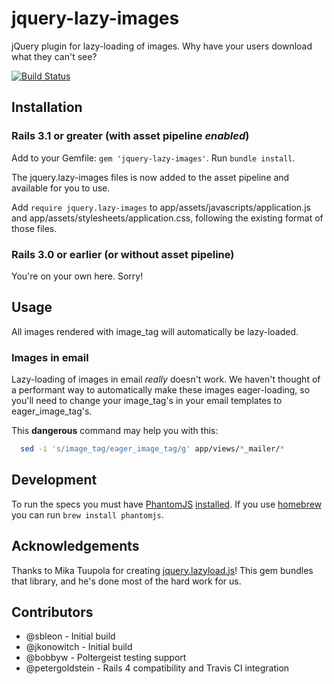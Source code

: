 # jquery-lazy-images

jQuery plugin for lazy-loading of images. Why have your users download what they can't see?

[![Build Status](https://travis-ci.org/singlebrook/jquery-lazy-images.png)](https://travis-ci.org/singlebrook/jquery-lazy-images)

## Installation

### Rails 3.1 or greater (with asset pipeline *enabled*)

Add to your Gemfile: `gem 'jquery-lazy-images'`. Run `bundle install`.

The jquery.lazy-images files is now added to the asset pipeline and available for you to use.

Add `require jquery.lazy-images` to app/assets/javascripts/application.js and app/assets/stylesheets/application.css, following the existing format of those files.

### Rails 3.0 or earlier (or without asset pipeline)

You're on your own here. Sorry!

## Usage

All images rendered with image_tag will automatically be lazy-loaded.

### Images in email

Lazy-loading of images in email *really* doesn't work. We haven't thought of a performant way
to automatically make these images eager-loading, so you'll need to change your image_tag's in
your email templates to eager_image_tag's.

This **dangerous** command may help you with this:

```bash
  sed -i 's/image_tag/eager_image_tag/g' app/views/*_mailer/*
```

## Development

To run the specs you must have [PhantomJS](http://phantomjs.org/) [installed](http://phantomjs.org/build.html).
If you use [homebrew](http://mxcl.github.com/homebrew/) you can run `brew install phantomjs`.

## Acknowledgements

Thanks to Mika Tuupola for creating [jquery.lazyload.js](http://www.appelsiini.net/projects/lazyload)! This gem bundles that library, and he's done most of the hard work for us.

## Contributors

* @sbleon - Initial build
* @jkonowitch - Initial build
* @bobbyw - Poltergeist testing support
* @petergoldstein - Rails 4 compatibility and Travis CI integration